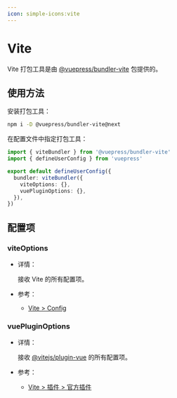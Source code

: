 ```yaml
---
icon: simple-icons:vite
---
```


# Vite

<NpmBadge package="@vuepress/bundler-vite" />

Vite 打包工具是由 [@vuepress/bundler-vite](https://www.npmjs.com/package/@vuepress/bundler-vite) 包提供的。

## 使用方法

安装打包工具：

```bash
npm i -D @vuepress/bundler-vite@next
```

在配置文件中指定打包工具：

```ts title=".vuepress/config.ts"
import { viteBundler } from '@vuepress/bundler-vite'
import { defineUserConfig } from 'vuepress'

export default defineUserConfig({
  bundler: viteBundler({
    viteOptions: {},
    vuePluginOptions: {},
  }),
})
```

## 配置项

### viteOptions

- 详情：

  接收 Vite 的所有配置项。

- 参考：
  - [Vite > Config](https://cn.vite.dev/config/)

### vuePluginOptions

- 详情：

  接收 [@vitejs/plugin-vue](https://www.npmjs.com/package/@vitejs/plugin-vue) 的所有配置项。

- 参考：
  - [Vite > 插件 > 官方插件](https://cn.vite.dev/plugins/#vitejsplugin-vue)
